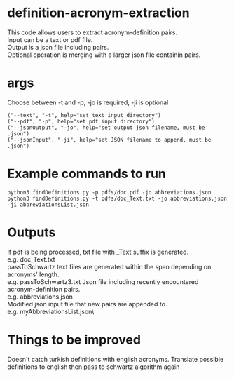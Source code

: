# definition-acronym-extraction
This code allows users to extract acronym-definition pairs.\
Input can be a text or pdf file.\
Output is a json file including pairs.\
Optional operation is merging with a larger json file containin pairs.

# args
Choose between -t and -p, -jo is required, -ji is optional
```
("--text", "-t", help="set text input directory")
("--pdf", "-p", help="set pdf input directory")
("--jsonOutput", "-jo", help="set output json filename, must be .json")
("--jsonInput", "-ji", help="set JSON filename to append, must be .json")
```


# Example commands to run
```
python3 findDefinitions.py -p pdfs/doc.pdf -jo abbreviations.json
python3 findDefinitions.py -t pdfs/doc_Text.txt -jo abbreviations.json -ji abbreviationsList.json
```

# Outputs
If pdf is being processed, txt file with \_Text suffix is generated.\
e.g. doc_Text.txt\
passToSchwartz text files are generated within the span depending on acronyms' length. \
e.g. passToSchwartz3.txt
Json file including recently encountered acronym-definition pairs.\
e.g. abbreviations.json\
Modified json input file that new pairs are appended to. \
e.g. myAbbreviationsList.json\


# Things to be improved
Doesn't catch turkish definitions with english acronyms. Translate possible definitions to english then pass to schwartz algorithm again

